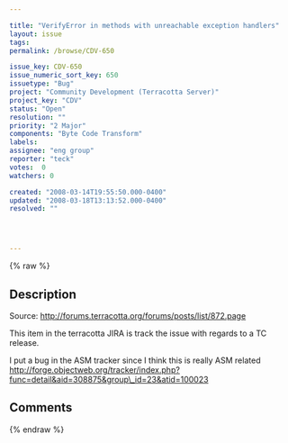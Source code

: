 ```yaml
---

title: "VerifyError in methods with unreachable exception handlers"
layout: issue
tags: 
permalink: /browse/CDV-650

issue_key: CDV-650
issue_numeric_sort_key: 650
issuetype: "Bug"
project: "Community Development (Terracotta Server)"
project_key: "CDV"
status: "Open"
resolution: ""
priority: "2 Major"
components: "Byte Code Transform"
labels: 
assignee: "eng group"
reporter: "teck"
votes:  0
watchers: 0

created: "2008-03-14T19:55:50.000-0400"
updated: "2008-03-18T13:13:52.000-0400"
resolved: ""




---
```


{% raw %}

## Description

<div markdown="1" class="description">

Source: http://forums.terracotta.org/forums/posts/list/872.page

This item in the terracotta JIRA is track the issue with regards to a TC release.

I put a bug in the ASM tracker since I think this is really ASM related
http://forge.objectweb.org/tracker/index.php?func=detail&aid=308875&group\_id=23&atid=100023

</div>

## Comments



{% endraw %}
